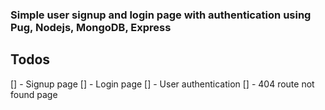 ### Simple user signup and login page with authentication using Pug, Nodejs, MongoDB, Express

## Todos

[] - Signup page
[] - Login page
[] - User authentication
[] - 404 route not found page
